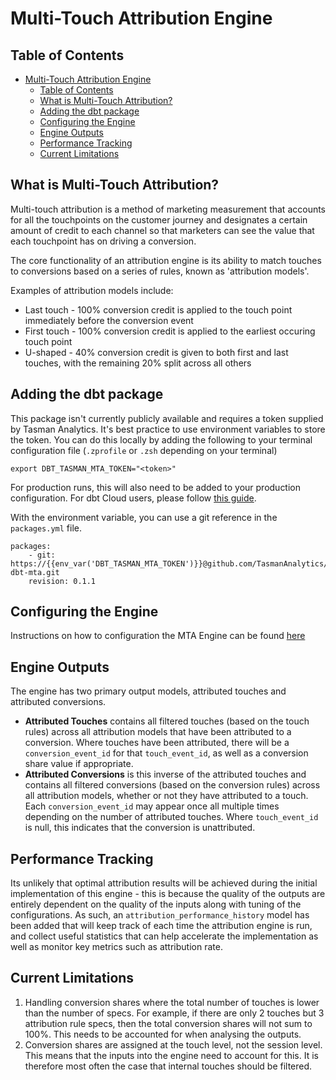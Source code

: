 # Multi-Touch Attribution Engine

## Table of Contents
- [Multi-Touch Attribution Engine](#multi-touch-attribution-engine)
  - [Table of Contents](#table-of-contents)
  - [What is Multi-Touch Attribution?](#what-is-multi-touch-attribution)
  - [Adding the dbt package](#adding-the-dbt-package)
  - [Configuring the Engine](#configuring-the-engine)
  - [Engine Outputs](#engine-outputs)
  - [Performance Tracking](#performance-tracking)
  - [Current Limitations](#current-limitations)

## What is Multi-Touch Attribution?

Multi-touch attribution is a method of marketing measurement that accounts for all the touchpoints on the customer journey and designates a certain amount of credit to each 
channel so that marketers can see the value that each touchpoint has on driving a conversion.

The core functionality of an attribution engine is its ability to match touches to conversions based on a series of rules, known as 'attribution models'.

Examples of attribution models include:
- Last touch - 100% conversion credit is applied to the touch point immediately before the conversion event
- First touch - 100% conversion credit is applied to the earliest occuring touch point
- U-shaped - 40% conversion credit is given to both first and last touches, with the remaining 20% split across all others

## Adding the dbt package

This package isn't currently publicly available and requires a token supplied by Tasman Analytics. It's best practice to use environment variables to store the token. You can do this locally by adding the following to your terminal configuration file (`.zprofile` or `.zsh` depending on your terminal)

```
export DBT_TASMAN_MTA_TOKEN="<token>"
```
For production runs, this will also need to be added to your production configuration. For dbt Cloud users, please follow [this guide](https://docs.getdbt.com/docs/build/environment-variables).

With the environment variable, you can use a git reference in the `packages.yml` file.

```
packages:
    - git: https://{{env_var('DBT_TASMAN_MTA_TOKEN')}}@github.com/TasmanAnalytics/tasman-dbt-mta.git
    revision: 0.1.1
```

## Configuring the Engine

Instructions on how to configuration the MTA Engine can be found [here](docs/configuration.md)

## Engine Outputs

The engine has two primary output models, attributed touches and attributed conversions.   
- **Attributed Touches** contains all filtered touches (based on the touch rules) across all attribution models that have been attributed to a conversion. Where touches have been attributed, there will be a `conversion_event_id` for that `touch_event_id`, as well as a conversion share value if appropriate.
- **Attributed Conversions** is this inverse of the attributed touches and contains all filtered conversions (based on the conversion rules) across all attribution models, whether or not they have attributed to a touch. Each `conversion_event_id` may appear once all multiple times depending on the number of attributed touches. Where `touch_event_id` is null, this indicates that the conversion is unattributed.


## Performance Tracking

Its unlikely that optimal attribution results will be achieved during the initial implementation of this engine - this is because the quality of the outputs are entirely dependent on the quality of the inputs along with tuning of the configurations. As such, an `attribution_performance_history` model has been added that will keep track of each time the attribution engine is run, and collect useful statistics that can help accelerate the implementation as well as monitor key metrics such as attribution rate.

## Current Limitations
1. Handling conversion shares where the total number of touches is lower than the number of specs. For example, if there are only 2 touches but 3 attribution rule specs, then the total conversion shares will not sum to 100%. This needs to be accounted for when analysing the outputs.
2. Conversion shares are assigned at the touch level, not the session level. This means that the inputs into the engine need to account for this. It is therefore most often the case that internal touches should be filtered.